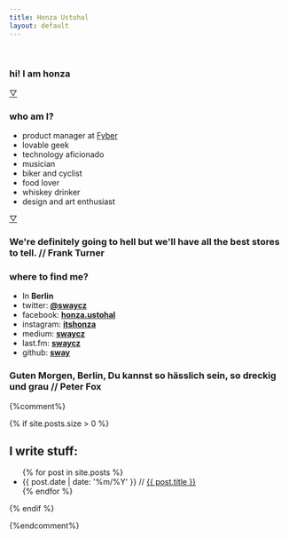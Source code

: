 ```yaml
---
title: Honza Ustohal
layout: default
---
```


<section id="intro">
	<article>
		<div id="portrait">&nbsp;</div>
		<h1>
		hi! I am <strong>honza</strong>
		</h1>
	</article>
	<footer>
		<a class="next" href="#about">▽</a>
	</footer>
</section>

<section id="about">
	<article>
		<h1>who am I?</h1>
			<ul>
				<li>product manager at <a href="http://fyber.com/">Fyber</a></li>
				<li>lovable geek</li>
				<li>technology aficionado</li>
				<li>musician</li>
				<li>biker and cyclist</li>
				<li>food lover</li>
				<li>whiskey drinker</li>
				<li>design and art enthusiast</li>
			</ul>
	</article>
	<footer>
	<a class="next" href="#contact">▽</a>
	</footer>
</section>

<section id="me" class="placeholder">
	<article>
		<h1>We're definitely going to hell but we'll have all the best stores to tell. <span>//&nbsp;Frank Turner</span></h1>
	</article>
</section>

<section id="contact">
<article>
	<h1>where to find me?</h1>
		<ul>
			<li>In <strong>Berlin</strong></li>
			<li>twitter: <strong><a href="https://twitter.com/swaycz">@swaycz</a></strong></li>
			<li>facebook: <strong><a href="https://facebook.com/honza.ustohal">honza.ustohal</a></strong></li>
			<li>instagram: <strong><a href="https://instagram.com/itshonza">itshonza</a></strong></li>
			<li>medium: <strong><a href="https://medium.com/@swaycz">swaycz</a></strong></li>
			<li>last.fm: <strong><a href="https://last.fm/user/swaycz">swaycz</a></strong></li>
			<li>github: <strong><a href="https://github.com/sway">sway</a></strong></li>
		</ul>
</article>
</section>

<section id="berlin" class="placeholder">
	<article>
		<h1>Guten Morgen, Berlin, Du kannst so h&auml;sslich sein, so dreckig und grau <span>//&nbsp;Peter Fox</span></h1>
	</article>
</section>

{%comment%}

{% if site.posts.size > 0 %}
<article id="blog">
	<h1>I write stuff:</h1>
	<ul>
{% for post in site.posts %}
	<li>{{ post.date | date: '%m/%Y' }} // <a href="{{ BASE_PATH }}{{ post.url }}">{{ post.title }}</a></li>
{% endfor %}
	</ul>
</article>
{% endif %}

{%endcomment%}
